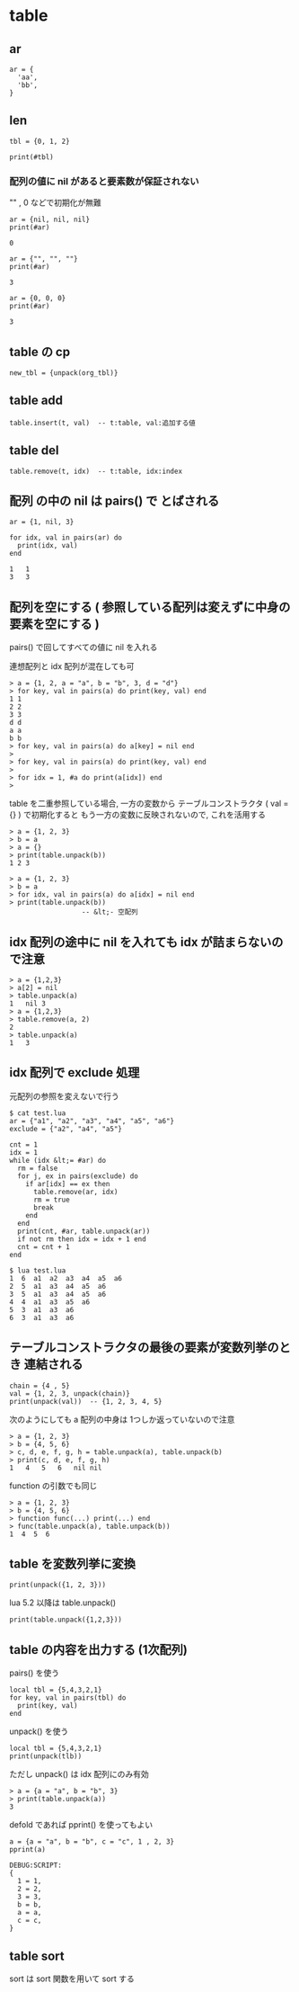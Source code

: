 
# table


## ar

```
ar = {
  'aa',
  'bb',
}
```


## len

```
tbl = {0, 1, 2}

print(#tbl)
```


### 配列の値に nil があると要素数が保証されない

"" , 0 などで初期化が無難

```
ar = {nil, nil, nil}
print(#ar)
```

```
0
```

```
ar = {"", "", ""}
print(#ar)
```

```
3
```

```
ar = {0, 0, 0}
print(#ar)
```

```
3
```


## table の cp

```
new_tbl = {unpack(org_tbl)}
```


## table add

```
table.insert(t, val)  -- t:table, val:追加する値
```


## table del

```
table.remove(t, idx)  -- t:table, idx:index
```


## 配列 の中の nil は pairs() で とばされる

```
ar = {1, nil, 3}

for idx, val in pairs(ar) do
  print(idx, val)
end

1	1
3	3
```


## 配列を空にする ( 参照している配列は変えずに中身の要素を空にする )

pairs() で回してすべての値に nil を入れる

連想配列と idx 配列が混在しても可

```
> a = {1, 2, a = "a", b = "b", 3, d = "d"}
> for key, val in pairs(a) do print(key, val) end
1 1
2 2
3 3
d d
a a
b b
> for key, val in pairs(a) do a[key] = nil end
> 
> for key, val in pairs(a) do print(key, val) end
> 
> for idx = 1, #a do print(a[idx]) end
>
```

table を二重参照している場合, 一方の変数から テーブルコンストラクタ ( val = {} ) で初期化すると もう一方の変数に反映されないので, これを活用する

```
> a = {1, 2, 3}
> b = a
> a = {}
> print(table.unpack(b))
1 2 3

> a = {1, 2, 3}
> b = a
> for idx, val in pairs(a) do a[idx] = nil end
> print(table.unpack(b))
                  -- &lt;- 空配列
```


## idx 配列の途中に nil を入れても idx が詰まらないので注意

```
> a = {1,2,3}
> a[2] = nil
> table.unpack(a)
1	nil	3
> a = {1,2,3}
> table.remove(a, 2)
2
> table.unpack(a)
1	3
```


## idx 配列で exclude 処理

元配列の参照を変えないで行う

```
$ cat test.lua 
ar = {"a1", "a2", "a3", "a4", "a5", "a6"}
exclude = {"a2", "a4", "a5"}

cnt = 1
idx = 1
while (idx &lt;= #ar) do
  rm = false
  for j, ex in pairs(exclude) do
    if ar[idx] == ex then
      table.remove(ar, idx)
      rm = true
      break
    end
  end
  print(cnt, #ar, table.unpack(ar))
  if not rm then idx = idx + 1 end
  cnt = cnt + 1
end

$ lua test.lua 
1  6  a1  a2  a3  a4  a5  a6
2  5  a1  a3  a4  a5  a6
3  5  a1  a3  a4  a5  a6
4  4  a1  a3  a5  a6
5  3  a1  a3  a6
6  3  a1  a3  a6
```


## テーブルコンストラクタの最後の要素が変数列挙のとき 連結される

```
chain = {4 , 5}
val = {1, 2, 3, unpack(chain)}
print(unpack(val))  -- {1, 2, 3, 4, 5}
```

次のようにしても a 配列の中身は 1つしか返っていないので注意

```
> a = {1, 2, 3}
> b = {4, 5, 6}
> c, d, e, f, g, h = table.unpack(a), table.unpack(b)
> print(c, d, e, f, g, h)
1	4	5	6	nil	nil
```

function の引数でも同じ

```
> a = {1, 2, 3}
> b = {4, 5, 6}
> function func(...) print(...) end
> func(table.unpack(a), table.unpack(b))
1  4  5  6
```


## table を変数列挙に変換

```
print(unpack({1, 2, 3}))
```

lua 5.2 以降は table.unpack()

```
print(table.unpack({1,2,3}))
```


## table の内容を出力する (1次配列)

pairs() を使う

```
local tbl = {5,4,3,2,1}
for key, val in pairs(tbl) do
  print(key, val)
end
```

unpack() を使う

```
local tbl = {5,4,3,2,1}
print(unpack(tlb))
```

ただし unpack() は idx 配列にのみ有効

```
> a = {a = "a", b = "b", 3}
> print(table.unpack(a))
3
```

defold であれば pprint() を使ってもよい

```
a = {a = "a", b = "b", c = "c", 1 , 2, 3}
pprint(a)

DEBUG:SCRIPT: 
{
  1 = 1,
  2 = 2,
  3 = 3,
  b = b,
  a = a,
  c = c,
}
```


## table sort

sort は sort 関数を用いて sort する


